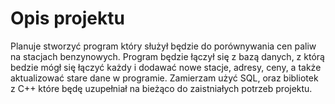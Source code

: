 # Opis projektu
Planuje stworzyć program który służył będzie do porównywania cen paliw na stacjach benzynowych.
Program będzie łączył się z bazą danych, z którą bedzie mógł się łączyć każdy i dodawać nowe stacje, adresy, ceny, 
a także aktualizować stare dane w programie. 
Zamierzam użyć SQL, oraz bibliotek z C++ które będę uzupełniał na bieżąco do zaistniałych potrzeb projektu.
